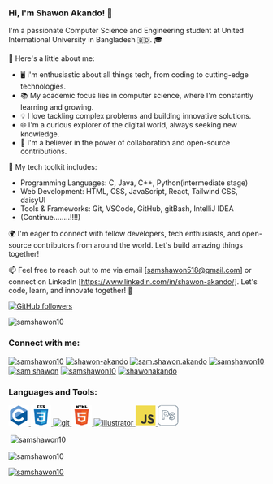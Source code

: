### Hi, I'm Shawon Akando! 👋

I'm a passionate Computer Science and Engineering student at United International University in Bangladesh 🇧🇩. 🎓

🌟 Here's a little about me:
- 🖥️ I'm enthusiastic about all things tech, from coding to cutting-edge technologies.
- 📚 My academic focus lies in computer science, where I'm constantly learning and growing.
- 💡 I love tackling complex problems and building innovative solutions.
- 🌐 I'm a curious explorer of the digital world, always seeking new knowledge.
- 🤝 I'm a believer in the power of collaboration and open-source contributions.

🔧 My tech toolkit includes:
- Programming Languages: C, Java, C++, Python(intermediate stage)
- Web Development: HTML, CSS, JavaScript, React, Tailwind CSS, daisyUI 
- Tools & Frameworks: Git, VSCode, GitHub, gitBash, IntelliJ IDEA
- (Continue........!!!!)


🌍 I'm eager to connect with fellow developers, tech enthusiasts, and open-source contributors from around the world. Let's build amazing things together!

📫 Feel free to reach out to me via email [samshawon518@gmail.com] or connect on LinkedIn [https://www.linkedin.com/in/shawon-akando/]. Let's code, learn, and innovate together! 🚀

[![GitHub followers](https://img.shields.io/github/followers/samshawon10?label=Follow&style=social)](https://github.com/samshawon10)

<p align="left"> <img src="https://komarev.com/ghpvc/?username=samshawon10&label=Profile%20views&color=0e75b6&style=flat" alt="samshawon10" /> </p>




<h3 align="left">Connect with me:</h3>
<p align="left">
<a href="https://twitter.com/samshawon10" target="blank"><img align="center" src="https://raw.githubusercontent.com/rahuldkjain/github-profile-readme-generator/master/src/images/icons/Social/twitter.svg" alt="samshawon10" height="30" width="40" /></a>
<a href="https://linkedin.com/in/shawon-akando" target="blank"><img align="center" src="https://raw.githubusercontent.com/rahuldkjain/github-profile-readme-generator/master/src/images/icons/Social/linked-in-alt.svg" alt="shawon-akando" height="30" width="40" /></a>
<a href="https://fb.com/sam.shawon.akando" target="blank"><img align="center" src="https://raw.githubusercontent.com/rahuldkjain/github-profile-readme-generator/master/src/images/icons/Social/facebook.svg" alt="sam.shawon.akando" height="30" width="40" /></a>
<a href="https://instagram.com/samshawon10" target="blank"><img align="center" src="https://raw.githubusercontent.com/rahuldkjain/github-profile-readme-generator/master/src/images/icons/Social/instagram.svg" alt="samshawon10" height="30" width="40" /></a>
<a href="https://www.youtube.com/c/sam shawon" target="blank"><img align="center" src="https://raw.githubusercontent.com/rahuldkjain/github-profile-readme-generator/master/src/images/icons/Social/youtube.svg" alt="sam shawon" height="30" width="40" /></a>
<a href="https://www.hackerrank.com/samshawon10" target="blank"><img align="center" src="https://raw.githubusercontent.com/rahuldkjain/github-profile-readme-generator/master/src/images/icons/Social/hackerrank.svg" alt="samshawon10" height="30" width="40" /></a>
<a href="https://www.leetcode.com/shawonakando" target="blank"><img align="center" src="https://raw.githubusercontent.com/rahuldkjain/github-profile-readme-generator/master/src/images/icons/Social/leet-code.svg" alt="shawonakando" height="30" width="40" /></a>
</p>

<h3 align="left">Languages and Tools:</h3>
<p align="left"> <a href="https://www.cprogramming.com/" target="_blank" rel="noreferrer"> <img src="https://raw.githubusercontent.com/devicons/devicon/master/icons/c/c-original.svg" alt="c" width="40" height="40"/> </a> <a href="https://www.w3schools.com/css/" target="_blank" rel="noreferrer"> <img src="https://raw.githubusercontent.com/devicons/devicon/master/icons/css3/css3-original-wordmark.svg" alt="css3" width="40" height="40"/> </a> <a href="https://git-scm.com/" target="_blank" rel="noreferrer"> <img src="https://www.vectorlogo.zone/logos/git-scm/git-scm-icon.svg" alt="git" width="40" height="40"/> </a> <a href="https://www.w3.org/html/" target="_blank" rel="noreferrer"> <img src="https://raw.githubusercontent.com/devicons/devicon/master/icons/html5/html5-original-wordmark.svg" alt="html5" width="40" height="40"/> </a> <a href="https://www.adobe.com/in/products/illustrator.html" target="_blank" rel="noreferrer"> <img src="https://www.vectorlogo.zone/logos/adobe_illustrator/adobe_illustrator-icon.svg" alt="illustrator" width="40" height="40"/> </a> <a href="https://developer.mozilla.org/en-US/docs/Web/JavaScript" target="_blank" rel="noreferrer"> <img src="https://raw.githubusercontent.com/devicons/devicon/master/icons/javascript/javascript-original.svg" alt="javascript" width="40" height="40"/> </a> <a href="https://www.photoshop.com/en" target="_blank" rel="noreferrer"> <img src="https://raw.githubusercontent.com/devicons/devicon/master/icons/photoshop/photoshop-line.svg" alt="photoshop" width="40" height="40"/> </a> </p>



<p>&nbsp;<img align="center" src="https://github-readme-stats.vercel.app/api?username=samshawon10&show_icons=true&locale=en" alt="samshawon10" /></p>

<p><img align="center" src="https://github-readme-streak-stats.herokuapp.com/?user=samshawon10&" alt="samshawon10" /></p>



<p align="left"> <a href="https://github.com/ryo-ma/github-profile-trophy"><img src="https://github-profile-trophy.vercel.app/?username=samshawon10" alt="samshawon10" /></a> </p>



<!---
samshawon10/samshawon10 is a ✨ special ✨ repository because its `README.md` (this file) appears on your GitHub profile.
You can click the Preview link to take a look at your changes.
--->
